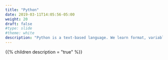 ```yaml
---
title: "Python"
date: 2019-03-11T14:05:56-05:00
weight: 20
draft: false
#type: slide
#theme: white
description: "Python is a text-based language. We learn format, variables, loops, and more."
---
```


{{% children description = "true" %}}

